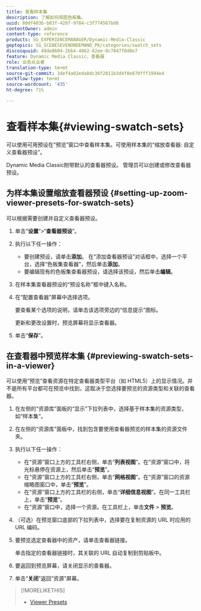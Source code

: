 ```yaml
---
title: 查看样本集
description: 了解如何视图色板集。
uuid: 80df403b-b03f-428f-9784-c3f774567bd0
contentOwner: admin
content-type: reference
products: SG_EXPERIENCEMANAGER/Dynamic-Media-Classic
geptopics: SG_SCENESEVENONDEMAND_PK/categories/swatch_sets
discoiquuid: 48de8604-2bb4-4862-82ee-0c7847f0d0e7
feature: Dynamic Media Classic，查看器
role: 业务从业者
translation-type: tm+mt
source-git-commit: 3def4a02eda8dc36f2811b3d4f0e870fff1994e4
workflow-type: tm+mt
source-wordcount: '435'
ht-degree: 71%

---
```



# 查看样本集{#viewing-swatch-sets}

可以使用可用预设在“预览”窗口中查看样本集。可使用样本集的“缩放查看器: 自定义查看器预设”。

Dynamic Media Classic附带默认的查看器预设。 管理员可以创建或修改查看器预设。

## 为样本集设置缩放查看器预设 {#setting-up-zoom-viewer-presets-for-swatch-sets}

可以根据需要创建并自定义查看器预设。

1. 单击“**设置**”>“**查看器预设**”。
1. 执行以下任一操作：

   * 要创建预设，请单击&#x200B;**添加**。 在“添加查看器预设”对话框中，选择一个平台，选择“色板集查看器”，然后单击&#x200B;**添加**。
   * 要编辑现有的色板集查看器预设，请选择该预设，然后单击&#x200B;**编辑**。

1. 在样本集查看器预设的“预设名称”框中键入名称。
1. 在“配置查看器”屏幕中选择选项。

   要查看某个选项的说明，请单击该选项旁边的“信息提示”图标。

   更新和更改设置时，预览屏幕将显示查看器。

1. 单击“**保存**”。

## 在查看器中预览样本集 {#previewing-swatch-sets-in-a-viewer}

可以使用“预览”查看资源在特定查看器类型平台（如 HTML5）上的显示情况。并不是所有平台都可在预览中找到，这取决于您选择要预览的资源类型和关联的查看器。

1. 在左侧的“资源库”面板的“显示”下拉列表中，选择基于样本集的资源类型，如“样本集”。
1. 在左侧的“资源库”面板中，找到包含要使用查看器预览的样本集的资源文件夹。
1. 执行以下任一操作：

   * 在“资源”窗口上方的工具栏右侧，单击“**列表视图**”。在“资源”窗口中，将光标悬停在资源上，然后单击“**预览**”。
   * 在“资源”窗口上方的工具栏右侧，单击“**网格视图**”。在“资源”窗口的资源缩略图窗口中，单击“**预览**”。
   * 在“资源”窗口上方的工具栏的右侧，单击“**详细信息视图**”。在同一工具栏上，单击“**预览**”。
   * 在“资源”窗口中，选择一个资源。在工具栏上，单击&#x200B;**文件** > **预览**。

1. （可选）在预览窗口底部的下拉列表中，选择要在复制资源的 URL 时应用的 URL 编码。
1. 要预览选定查看器中的资产，请单击查看器链接。

   单击指定的查看器链接时，其关联的 URL 自动复制到剪贴板中。

1. 要返回到预览屏幕，请关闭显示的查看器。
1. 单击“**关闭**”返回“资源”屏幕。

>[!MORELIKETHIS]
>
>* [Viewer Presets](application-setup.md#viewer_presets)

